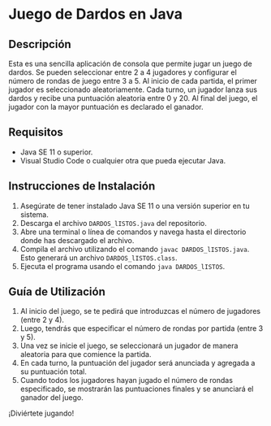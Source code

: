 # Juego de Dardos en Java

## Descripción

Esta es una sencilla aplicación de consola que permite jugar un juego de dardos. Se pueden seleccionar entre 2 a 4 jugadores y configurar el número de rondas de juego entre 3 a 5. Al inicio de cada partida, el primer jugador es seleccionado aleatoriamente. Cada turno, un jugador lanza sus dardos y recibe una puntuación aleatoria entre 0 y 20. Al final del juego, el jugador con la mayor puntuación es declarado el ganador.

## Requisitos

- Java SE 11 o superior.
- Visual Studio Code o cualquier otra que pueda ejecutar Java.

## Instrucciones de Instalación

1. Asegúrate de tener instalado Java SE 11 o una versión superior en tu sistema.
2. Descarga el archivo `DARDOS_lISTOS.java` del repositorio.
3. Abre una terminal o línea de comandos y navega hasta el directorio donde has descargado el archivo.
4. Compila el archivo utilizando el comando `javac DARDOS_lISTOS.java`. Esto generará un archivo `DARDOS_lISTOS.class`.
5. Ejecuta el programa usando el comando `java DARDOS_lISTOS`.

## Guía de Utilización

1. Al inicio del juego, se te pedirá que introduzcas el número de jugadores (entre 2 y 4).
2. Luego, tendrás que especificar el número de rondas por partida (entre 3 y 5).
3. Una vez se inicie el juego, se seleccionará un jugador de manera aleatoria para que comience la partida.
4. En cada turno, la puntuación del jugador será anunciada y agregada a su puntuación total.
5. Cuando todos los jugadores hayan jugado el número de rondas especificado, se mostrarán las puntuaciones finales y se anunciará el ganador del juego.

¡Diviértete jugando!
